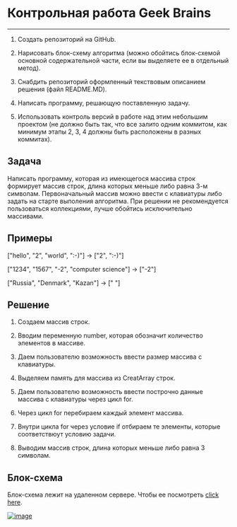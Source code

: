 # Контрольная работа Geek Brains
***

1. Создать репозиторий на GitHub.

2. Нарисовать блок-схему алгоритма (можно обойтись блок-схемой основной содержательной части, если вы выделяете ее в отдельный метод).

3. Снабдить репозиторий оформленный текствовым описанием решения (файл README.MD).

4. Написать программу, решающую поставленную задачу.

5. Использовать контроль версий в работе над этим небольшим проектом (не должно быть так, что все залито одним коммитом, как минимум этапы 2, 3, 4 должны быть расположены в разных коммитах).

## Задача

Написать программу, которая из имеющегося массива строк формирует массив строк, длина которых меньше либо равна 3-м символам. Первоначальный массив можно ввести с клавиатуры либо задать на старте выполения алгоритма. При решении не рекомендуется пользоваться коллекциями, лучше обойтись исключительно массивами.

## Примеры

["hello", "2", "world", ":-)"] -> ["2", ":-)"]

["1234", "1567", "-2", "computer science"] -> ["-2"]

["Russia", "Denmark", "Kazan"] -> [" "]


## Решение

1. Создаем массив строк.

2. Вводим переменную number, которая обозначит количество элементов в массиве.

3. Даем пользователю возможность ввести размер массива с клавиатуры.

4. Выделяем память для массива из CreatArray строк.

5. Даем пользователю возможность ввести построчно данные массива с клавиатуры через цикл for.

6. Через цикл for перебираем каждый элемент массива.

7. Внутри цикла for через условие if отбираем те элементы, которые соответствюут условию задачи.

8. Выводим массив строк, длина которых меньше либо равна 3 символам.

## Блок-схема

Блок-схема лежит на удаленном сервере. Чтобы ее посмотреть [click here](https://ibb.co/VHJfJTN/ "Блок-схема").

<a href="https://ibb.co/VHJfJTN"><img src="https://i.ibb.co/yhdHdqR/image.jpg" alt="image" border="0" /></a>